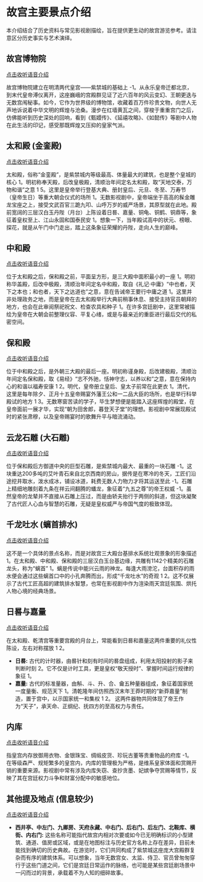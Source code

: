 # 故宫主要景点介绍

本介绍结合了历史资料与常见影视剧描绘，旨在提供更生动的故宫游览参考。请注意区分历史事实与艺术演绎。

## 故宫博物院

[点击收听语音介绍](https://minimax-algeng-chat-tts.oss-cn-wulanchabu.aliyuncs.com/audio%2Ftts-mp3-20250505163814-fsPXekvJ.mp3?Expires=86401746434294&OSSAccessKeyId=LTAI5tGLnRTkBjLuYPjNcKQ8&Signature=JcXBqMikJnScM6RONfr4Jz92IB0%3D)


故宫博物院建立在明清两代皇宫——紫禁城的基础上 <mcreference link="https://baike.baidu.com/item/%E6%95%85%E5%AE%AB%E5%8D%9A%E7%89%A9%E9%99%A2/167故宫博物院" index="-1">-1</mcreference>。从永乐皇帝迁都北京，到末代皇帝溥仪离开，这座巍峨的宫殿群见证了近六百年的风云变幻、王朝更迭与无数宫闱秘事。如今，它作为世界级的博物馆，收藏着百万件珍贵文物，向世人无声地诉说着中华文明的辉煌与沧桑。漫步在红墙黄瓦之间，穿梭于重重宫门之后，仿佛能听到历史深处的回响，看到《甄嬛传》、《延禧攻略》、《如懿传》等剧中人物在此生活的印记，感受那既辉煌又压抑的皇家气派。

## 太和殿 (金銮殿)

[点击收听语音介绍](https://minimax-algeng-chat-tts.oss-cn-wulanchabu.aliyuncs.com/audio%2Ftts-mp3-20250505163831-nVyLFvVe.mp3?Expires=86401746434311&OSSAccessKeyId=LTAI5tGLnRTkBjLuYPjNcKQ8&Signature=nkFSebaCS59UKGiFHjJfoKS9JIE%3D)


太和殿，俗称“金銮殿”，是紫禁城内等级最高、体量最大的建筑，也是整个皇城的核心 <mcreference link="https://www.dpm.org.cn/explore/building/236465.html" index="1">1</mcreference>。明初称奉天殿，后改皇极殿，清顺治年间定名太和殿，取“天地交泰，万物和谐”之意 <mcreference link="https://www.dpm.org.cn/explore/building/236465.html" index="1">1</mcreference> <mcreference link="https://zh.wikipedia.org/zh-hans/%E5%A4%AA%E5%92%8C%E6%AE%BF" index="5">5</mcreference>。这里是皇帝举行登基大典、册封皇后、元旦、冬至、万寿节（皇帝生日）等重大朝会仪式的场所 <mcreference link="https://www.dpm.org.cn/explore/building/236465.html" index="1">1</mcreference>。无数影视剧中，皇帝端坐于高高的髹金雕龙宝座之上，接受文武百官三跪九叩、山呼万岁的威严场景，其原型就在此地。殿前宽阔的三层汉白玉丹陛（月台）上陈设着日晷、嘉量、铜龟、铜鹤、铜鼎等，象征着皇权至上、江山永固和国泰民安 <mcreference link="https://www.dpm.org.cn/explore/building/236465.html" index="1">1</mcreference>。想象一下，当年殿试高中的状元、榜眼、探花，就是从午门中门走出，踏上这条象征荣耀的丹陛，走向人生的巅峰。

## 中和殿

[点击收听语音介绍](https://minimax-algeng-chat-tts.oss-cn-wulanchabu.aliyuncs.com/audio%2Ftts-mp3-20250505163846-EiQYTRJR.mp3?Expires=86401746434326&OSSAccessKeyId=LTAI5tGLnRTkBjLuYPjNcKQ8&Signature=ANzncrWsWMGDfHsbnNyI5fapES0%3D)


位于太和殿之后，保和殿之前，平面呈方形，是三大殿中面积最小的一座 <mcreference link="https://www.dpm.org.cn/explore/building/236464.html" index="1">1</mcreference>。明初称华盖殿，后改中极殿，清顺治年间定名中和殿，取自《礼记·中庸》“中也者，天下之本也；和也者，天下之达道也”之意，意在告诫帝王要行中庸之道 <mcreference link="https://www.dpm.org.cn/explore/building/236464.html" index="1">1</mcreference>。这里并非处理政务之地，而是皇帝在去太和殿举行大典前稍事休息、接受主持官员朝拜的地方，也会在此审阅祭祀祝文、检查农具和种子 <mcreference link="https://www.dpm.org.cn/explore/building/236464.html" index="1">1</mcreference>。在许多宫廷剧中，这里常被描绘为皇帝在大朝会前整理仪容、平复心绪，或是与最亲近的重臣进行最后交代的私密空间。

## 保和殿

[点击收听语音介绍](https://minimax-algeng-chat-tts.oss-cn-wulanchabu.aliyuncs.com/audio%2Ftts-mp3-20250505163859-wuPAkspM.mp3?Expires=86401746434339&OSSAccessKeyId=LTAI5tGLnRTkBjLuYPjNcKQ8&Signature=iMNMKOgKQady5h%2BW5cJCJhkCIi4%3D)


位于中和殿之后，是外朝三大殿的最后一座。明初称谨身殿，后改建极殿，清顺治年间定名保和殿，取《易经》“志不外驰，恬神守志，以养以和”之意，意在保持内心的和谐以福寿安康 <mcreference link="https://baike.baidu.com/item/%E4%BF%9D%E5%92%8C%E6%AE%BF/1470635" index="1">1</mcreference> <mcreference link="https://www.dpm.org.cn/explore/building/236434.html" index="2">2</mcreference>。明代，皇帝册立皇后、皇太子前常在此更衣 <mcreference link="https://baike.baidu.com/item/%E4%BF%9D%E5%92%8C%E6%AE%BF/1470635" index="1">1</mcreference>。清代，这里是每年除夕、正月十五皇帝赐宴外藩王公和一二品大臣的场所，也是举行科举殿试的地方 <mcreference link="https://baike.baidu.com/item/%E4%BF%9D%E5%92%8C%E6%AE%BF/1470635" index="1">1</mcreference> <mcreference link="https://s.visitbeijing.com.cn/attraction/120830" index="3">3</mcreference>。无数寒窗苦读的学子，毕生梦想便是能踏入这座辉煌的殿堂，在皇帝面前一展才华，实现“朝为田舍郎，暮登天子堂”的理想。影视剧中常展现殿试时的紧张肃穆，以及皇帝赐宴时的歌舞升平与暗流涌动。

## 云龙石雕 (大石雕)

[点击收听语音介绍](https://minimax-algeng-chat-tts.oss-cn-wulanchabu.aliyuncs.com/audio%2Ftts-mp3-20250505163914-khcGMMzA.mp3?Expires=86401746434355&OSSAccessKeyId=LTAI5tGLnRTkBjLuYPjNcKQ8&Signature=DS82CW1SkqebG0lhx0mh3IVe1Ew%3D)


位于保和殿后方御道中央的巨型石雕，是紫禁城内最大、最重的一块石雕 <mcreference link="https://baike.baidu.com/item/%E4%BA%91%E9%BE%99%E7%9F%B3%E9%9B%95/1094908" index="-1">-1</mcreference>。这块重达200多吨的艾叶青石来自北京西南的房山，据传是在寒冷的冬天，工匠们沿途挖井取水，泼水成冰，铺设冰道，耗费无数人力物力才将其运送至此 <mcreference link="https://baike.baidu.com/item/%E4%BA%91%E9%BE%99%E7%9F%B3%E9%9B%95/1094908" index="-1">-1</mcreference>。石雕上精细地雕刻着九条在祥云间翻腾的蟠龙，象征着“九五之尊”的帝王权威 <mcreference link="https://baike.baidu.com/item/%E4%BA%91%E9%BE%99%E7%9F%B3%E9%9B%95/1094908" index="-1">-1</mcreference>。虽然皇帝的龙辇并不直接从石雕上压过，而是由轿夫抬行于两侧的斜道，但这块凝聚了古代匠人心血与智慧的石雕，无疑是皇权威严与帝国气度的极致体现。

## 千龙吐水 (螭首排水)

[点击收听语音介绍](https://minimax-algeng-chat-tts.oss-cn-wulanchabu.aliyuncs.com/audio%2Ftts-mp3-20250505163946-rZZsHbPo.mp3?Expires=86401746434386&OSSAccessKeyId=LTAI5tGLnRTkBjLuYPjNcKQ8&Signature=ISjOv5NTy9frsuQsALvpAnj9ENI%3D)


这不是一个具体的景点名称，而是对故宫三大殿台基排水系统壮观景象的形象描述 <mcreference link="https://zhuanlan.zhihu.com/p/533364598" index="1">1</mcreference>。在太和殿、中和殿、保和殿的三层汉白玉台基边缘，共雕有1142个精美的石雕龙头，称为“螭首” <mcreference link="https://zhuanlan.zhihu.com/p/533364598" index="1">1</mcreference>。螭是传说中能兴云雨的神龙。每逢大雨滂沱，台面积存的雨水便会通过这些螭首口中的小孔奔腾而出，形成“千龙吐水”的奇观 <mcreference link="https://zhuanlan.zhihu.com/p/533364598" index="1">1</mcreference> <mcreference link="https://www.secretchina.com/news/gb/2018/11/17/874309.html" index="2">2</mcreference>。这不仅展示了古代工匠高超的建筑排水智慧，也常在影视剧中作为渲染雨天宫廷氛围、烘托人物心境的经典场景。

## 日晷与嘉量

[点击收听语音介绍](https://minimax-algeng-chat-tts.oss-cn-wulanchabu.aliyuncs.com/audio%2Ftts-mp3-20250505164002-wOvWlpdA.mp3?Expires=86401746434402&OSSAccessKeyId=LTAI5tGLnRTkBjLuYPjNcKQ8&Signature=mencJCRtMq0LGOzrVTrKhPdEAVo%3D)


在太和殿、乾清宫等重要宫殿的月台上，常能看到日晷和嘉量这两件重要的礼仪性陈设，左右对称摆放 <mcreference link="https://baike.baidu.com/item/%E6%B8%85%20%C2%B7%20%E6%97%A5%E6%99%B7/64417435" index="1">1</mcreference> <mcreference link="https://www.dpm.org.cn/lemmas/241916.html" index="2">2</mcreference>。
*   **日晷:** 古代的计时器，由晷针和刻有时间的晷盘组成，利用太阳投射的影子来判断时刻 <mcreference link="https://baike.baidu.com/item/%E6%97%A5%E6%99%B7/765113" index="2">2</mcreference>。它不仅是计时工具，更是皇权“敬天授时”、掌握时间运行规律的象征 <mcreference link="https://baike.baidu.com/item/%E6%B8%85%20%C2%B7%20%E6%97%A5%E6%99%B7/64417435" index="1">1</mcreference>。
*   **嘉量:** 古代的标准量器，由斛、斗、升、合、龠五种量器组成，象征着国家统一度量衡、规范天下 <mcreference link="https://baike.baidu.com/item/%E5%98%89%E9%87%8F/9933669" index="1">1</mcreference>。清乾隆年间仿照西汉末年王莽时期的“新莽嘉量”制造，置于宫中，以示国家统一和集权 <mcreference link="https://baike.baidu.com/item/%E5%98%89%E9%87%8F/9933669" index="1">1</mcreference> <mcreference link="https://www.dpm.org.cn/lemmas/241916.html" index="2">2</mcreference>。
这两件器物共同体现了帝王作为“天子”，承天命、正纲纪、抚四方的至高权力与责任。

## 内库

[点击收听语音介绍](https://minimax-algeng-chat-tts.oss-cn-wulanchabu.aliyuncs.com/audio%2Ftts-mp3-20250505164023-GEydBLHp.mp3?Expires=86401746434423&OSSAccessKeyId=LTAI5tGLnRTkBjLuYPjNcKQ8&Signature=6XbW73hzhbhSiTuMnlaxvZDII7U%3D)


指皇宫内存放御用衣物、金银珠宝、绸缎皮货、珍玩古董等贵重物品的府库 <mcreference link="https://baike.baidu.com/item/%E5%86%85%E5%BA%93/1094908" index="-1">-1</mcreference>。在等级森严、规矩繁多的皇宫内，内库的管理极为严格，是维系皇家体面和赏赐开销的重要来源。影视剧中常有涉及内库失窃、查抄贪墨、妃嫔争夺赏赐等情节，反映了其在宫廷权力斗争和财富分配中的敏感地位。

## 其他提及地点 (信息较少)

[点击收听语音介绍](https://minimax-algeng-chat-tts.oss-cn-wulanchabu.aliyuncs.com/audio%2Ftts-mp3-20250505164044-HDDPEzAy.mp3?Expires=86401746434445&OSSAccessKeyId=LTAI5tGLnRTkBjLuYPjNcKQ8&Signature=mUQhb8ZrUvQrDRheq8VdWDJjJr8%3D)


*   **西井亭、中左门、九卿房、天府永藏、中右门、后右门、后左门、北鞍库、横街、内右门:** 这些名称可能指代故宫内相对次要或如今已无明确标识的小型建筑、通道、值房或区域，或是在地图标注与历史官方名称上存在差异，目前未能找到确切的历史典故。在游览时，它们共同构成了紫禁城这座庞大宫殿群复杂而有序的建筑体系。可以想象，当年无数宫女、太监、侍卫、官员曾匆匆穿行于这些门道之间，它们是宫廷日常运作的脉络，也可能是某些宫廷剧场景中一闪而过的背景，承载着不为人知的细碎故事。